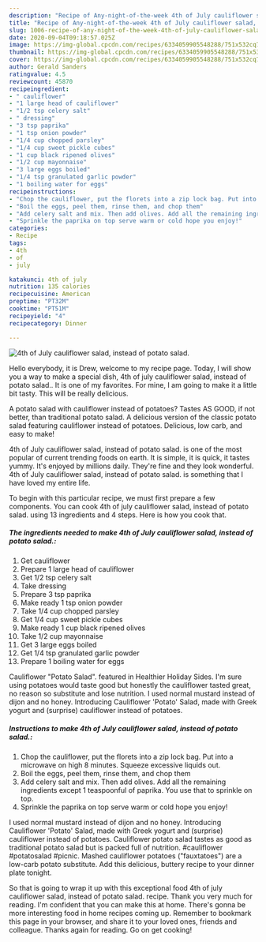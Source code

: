 ```yaml
---
description: "Recipe of Any-night-of-the-week 4th of July cauliflower salad, instead of potato salad."
title: "Recipe of Any-night-of-the-week 4th of July cauliflower salad, instead of potato salad."
slug: 1006-recipe-of-any-night-of-the-week-4th-of-july-cauliflower-salad-instead-of-potato-salad
date: 2020-09-04T09:18:57.025Z
image: https://img-global.cpcdn.com/recipes/6334059905548288/751x532cq70/4th-of-july-cauliflower-salad-instead-of-potato-salad-recipe-main-photo.jpg
thumbnail: https://img-global.cpcdn.com/recipes/6334059905548288/751x532cq70/4th-of-july-cauliflower-salad-instead-of-potato-salad-recipe-main-photo.jpg
cover: https://img-global.cpcdn.com/recipes/6334059905548288/751x532cq70/4th-of-july-cauliflower-salad-instead-of-potato-salad-recipe-main-photo.jpg
author: Gerald Sanders
ratingvalue: 4.5
reviewcount: 45870
recipeingredient:
- " cauliflower"
- "1 large head of cauliflower"
- "1/2 tsp celery salt"
- " dressing"
- "3 tsp paprika"
- "1 tsp onion powder"
- "1/4 cup chopped parsley"
- "1/4 cup sweet pickle cubes"
- "1 cup black ripened olives"
- "1/2 cup mayonnaise"
- "3 large eggs boiled"
- "1/4 tsp granulated garlic powder"
- "1 boiling water for eggs"
recipeinstructions:
- "Chop the cauliflower, put the florets into a zip lock bag. Put into a microwave on high 8 minutes. Squeeze excessive liquids out."
- "Boil the eggs, peel them, rinse them, and chop them"
- "Add celery salt and mix. Then add olives. Add all the remaining ingredients except 1 teaspoonful of paprika. You use that to sprinkle on top."
- "Sprinkle the paprika on top serve warm or cold hope you enjoy!"
categories:
- Recipe
tags:
- 4th
- of
- july

katakunci: 4th of july 
nutrition: 135 calories
recipecuisine: American
preptime: "PT32M"
cooktime: "PT51M"
recipeyield: "4"
recipecategory: Dinner

---
```



![4th of July cauliflower salad, instead of potato salad.](https://img-global.cpcdn.com/recipes/6334059905548288/751x532cq70/4th-of-july-cauliflower-salad-instead-of-potato-salad-recipe-main-photo.jpg)

Hello everybody, it is Drew, welcome to my recipe page. Today, I will show you a way to make a special dish, 4th of july cauliflower salad, instead of potato salad.. It is one of my favorites. For mine, I am going to make it a little bit tasty. This will be really delicious.

A potato salad with cauliflower instead of potatoes? Tastes AS GOOD, if not better, than traditional potato salad. A delicious version of the classic potato salad featuring cauliflower instead of potatoes. Delicious, low carb, and easy to make!

4th of July cauliflower salad, instead of potato salad. is one of the most popular of current trending foods on earth. It is simple, it is quick, it tastes yummy. It's enjoyed by millions daily. They're fine and they look wonderful. 4th of July cauliflower salad, instead of potato salad. is something that I have loved my entire life.


To begin with this particular recipe, we must first prepare a few components. You can cook 4th of july cauliflower salad, instead of potato salad. using 13 ingredients and 4 steps. Here is how you cook that.

<!--inarticleads1-->

##### The ingredients needed to make 4th of July cauliflower salad, instead of potato salad.:

1. Get  cauliflower
1. Prepare 1 large head of cauliflower
1. Get 1/2 tsp celery salt
1. Take  dressing
1. Prepare 3 tsp paprika
1. Make ready 1 tsp onion powder
1. Take 1/4 cup chopped parsley
1. Get 1/4 cup sweet pickle cubes
1. Make ready 1 cup black ripened olives
1. Take 1/2 cup mayonnaise
1. Get 3 large eggs boiled
1. Get 1/4 tsp granulated garlic powder
1. Prepare 1 boiling water for eggs


Cauliflower &#34;Potato Salad&#34;. featured in Healthier Holiday Sides. I&#39;m sure using potatoes would taste good but honestly the cauliflower tasted great, no reason so substitute and lose nutrition. I used normal mustard instead of dijon and no honey. Introducing Cauliflower &#39;Potato&#39; Salad, made with Greek yogurt and (surprise) cauliflower instead of potatoes. 

<!--inarticleads2-->

##### Instructions to make 4th of July cauliflower salad, instead of potato salad.:

1. Chop the cauliflower, put the florets into a zip lock bag. Put into a microwave on high 8 minutes. Squeeze excessive liquids out.
1. Boil the eggs, peel them, rinse them, and chop them
1. Add celery salt and mix. Then add olives. Add all the remaining ingredients except 1 teaspoonful of paprika. You use that to sprinkle on top.
1. Sprinkle the paprika on top serve warm or cold hope you enjoy!


I used normal mustard instead of dijon and no honey. Introducing Cauliflower &#39;Potato&#39; Salad, made with Greek yogurt and (surprise) cauliflower instead of potatoes. Cauliflower potato salad tastes as good as traditional potato salad but is packed full of nutrition. #cauliflower #potatosalad #picnic. Mashed cauliflower potatoes (&#34;fauxtatoes&#34;) are a low-carb potato substitute. Add this delicious, buttery recipe to your dinner plate tonight. 

So that is going to wrap it up with this exceptional food 4th of july cauliflower salad, instead of potato salad. recipe. Thank you very much for reading. I'm confident that you can make this at home. There's gonna be more interesting food in home recipes coming up. Remember to bookmark this page in your browser, and share it to your loved ones, friends and colleague. Thanks again for reading. Go on get cooking!
